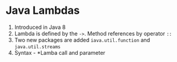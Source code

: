 # Java Lambdas
1. Introduced in Java 8
2. Lambda is defined by the `->`. Method references by operator `::` 
3. Two new packages are added `iava.util.function` and `java.util.streams`
4. Syntax - *Lamba call and parameter
<!--stackedit_data:
eyJoaXN0b3J5IjpbMjA5Mjc5MDc3NSwxMjExNDUyMjc4XX0=
-->